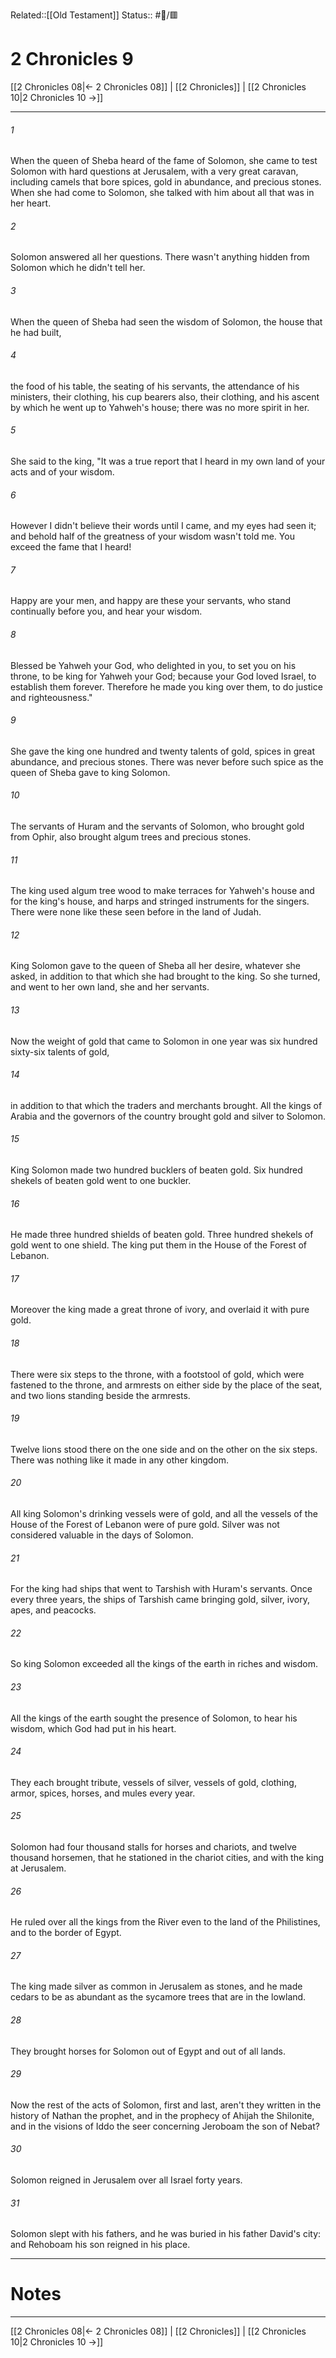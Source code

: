 Related::[[Old Testament]]
Status:: #📖/🟥
# 2 Chronicles 9

[[2 Chronicles 08|← 2 Chronicles 08]] | [[2 Chronicles]] | [[2 Chronicles 10|2 Chronicles 10 →]]
***



###### 1 
When the queen of Sheba heard of the fame of Solomon, she came to test Solomon with hard questions at Jerusalem, with a very great caravan, including camels that bore spices, gold in abundance, and precious stones. When she had come to Solomon, she talked with him about all that was in her heart. 

###### 2 
Solomon answered all her questions. There wasn't anything hidden from Solomon which he didn't tell her. 

###### 3 
When the queen of Sheba had seen the wisdom of Solomon, the house that he had built, 

###### 4 
the food of his table, the seating of his servants, the attendance of his ministers, their clothing, his cup bearers also, their clothing, and his ascent by which he went up to Yahweh's house; there was no more spirit in her. 

###### 5 
She said to the king, "It was a true report that I heard in my own land of your acts and of your wisdom. 

###### 6 
However I didn't believe their words until I came, and my eyes had seen it; and behold half of the greatness of your wisdom wasn't told me. You exceed the fame that I heard! 

###### 7 
Happy are your men, and happy are these your servants, who stand continually before you, and hear your wisdom. 

###### 8 
Blessed be Yahweh your God, who delighted in you, to set you on his throne, to be king for Yahweh your God; because your God loved Israel, to establish them forever. Therefore he made you king over them, to do justice and righteousness." 

###### 9 
She gave the king one hundred and twenty talents of gold, spices in great abundance, and precious stones. There was never before such spice as the queen of Sheba gave to king Solomon. 

###### 10 
The servants of Huram and the servants of Solomon, who brought gold from Ophir, also brought algum trees and precious stones. 

###### 11 
The king used algum tree wood to make terraces for Yahweh's house and for the king's house, and harps and stringed instruments for the singers. There were none like these seen before in the land of Judah. 

###### 12 
King Solomon gave to the queen of Sheba all her desire, whatever she asked, in addition to that which she had brought to the king. So she turned, and went to her own land, she and her servants. 

###### 13 
Now the weight of gold that came to Solomon in one year was six hundred sixty-six talents of gold, 

###### 14 
in addition to that which the traders and merchants brought. All the kings of Arabia and the governors of the country brought gold and silver to Solomon. 

###### 15 
King Solomon made two hundred bucklers of beaten gold. Six hundred shekels of beaten gold went to one buckler. 

###### 16 
He made three hundred shields of beaten gold. Three hundred shekels of gold went to one shield. The king put them in the House of the Forest of Lebanon. 

###### 17 
Moreover the king made a great throne of ivory, and overlaid it with pure gold. 

###### 18 
There were six steps to the throne, with a footstool of gold, which were fastened to the throne, and armrests on either side by the place of the seat, and two lions standing beside the armrests. 

###### 19 
Twelve lions stood there on the one side and on the other on the six steps. There was nothing like it made in any other kingdom. 

###### 20 
All king Solomon's drinking vessels were of gold, and all the vessels of the House of the Forest of Lebanon were of pure gold. Silver was not considered valuable in the days of Solomon. 

###### 21 
For the king had ships that went to Tarshish with Huram's servants. Once every three years, the ships of Tarshish came bringing gold, silver, ivory, apes, and peacocks. 

###### 22 
So king Solomon exceeded all the kings of the earth in riches and wisdom. 

###### 23 
All the kings of the earth sought the presence of Solomon, to hear his wisdom, which God had put in his heart. 

###### 24 
They each brought tribute, vessels of silver, vessels of gold, clothing, armor, spices, horses, and mules every year. 

###### 25 
Solomon had four thousand stalls for horses and chariots, and twelve thousand horsemen, that he stationed in the chariot cities, and with the king at Jerusalem. 

###### 26 
He ruled over all the kings from the River even to the land of the Philistines, and to the border of Egypt. 

###### 27 
The king made silver as common in Jerusalem as stones, and he made cedars to be as abundant as the sycamore trees that are in the lowland. 

###### 28 
They brought horses for Solomon out of Egypt and out of all lands. 

###### 29 
Now the rest of the acts of Solomon, first and last, aren't they written in the history of Nathan the prophet, and in the prophecy of Ahijah the Shilonite, and in the visions of Iddo the seer concerning Jeroboam the son of Nebat? 

###### 30 
Solomon reigned in Jerusalem over all Israel forty years. 

###### 31 
Solomon slept with his fathers, and he was buried in his father David's city: and Rehoboam his son reigned in his place.

---
# Notes


***
[[2 Chronicles 08|← 2 Chronicles 08]] | [[2 Chronicles]] | [[2 Chronicles 10|2 Chronicles 10 →]]
